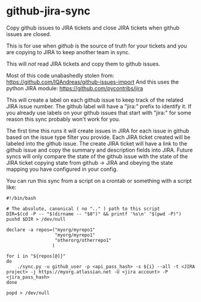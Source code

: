 # github-jira-sync
Copy github issues to JIRA tickets and close JIRA tickets when github issues are closed.

This is for use when *github* is the source of truth for your tickets and you are copying to JIRA
to keep another team in sync.

This will *not* read JIRA tickets and copy them to github issues.

Most of this code unabashedly stolen from: https://github.com/IQAndreas/github-issues-import
And this uses the python JIRA module: https://github.com/pycontribs/jira

This will create a label on each github issue to keep track of the related JIRA issue number.  The github label will have a "jira:" prefix 
to identify it.  If you already use labels on your github issues that start with "jira:" for some reason this sync probably won't work for you.

The first time this runs it will create issues in JIRA for each issue in github based on the issue type filter you provide.  Each
JIRA ticket created will be labeled into the github issue.  The create JIRA ticket will have a link to the github issue and copy the
summary and description fields into JIRA.  Future syncs will only compare the state of the github issue with the state of the JIRA ticket
copying state from github -> JIRA and obeying the state mapping you have configured in your config. 

You can run this sync from a script on a crontab or something with a script like:

```
#!/bin/bash

# The absolute, canonical ( no ".." ) path to this script
DIR=$(cd -P -- "$(dirname -- "$0")" && printf '%s\n' "$(pwd -P)")
pushd $DIR > /dev/null

declare -a repos=("myorg/myrepo1"
                  "myorg/myrepo1"
                  "otherorg/otherrepo1"
                 )

for i in "${repos[@]}"
do
    ./sync.py -u github_user -p <api_pass_hash> -s ${i} --all -t <JIRA project> -j https://myorg.atlassian.net -U <jira account> -P <jira_pass_hash>
done

popd > /dev/null
```
